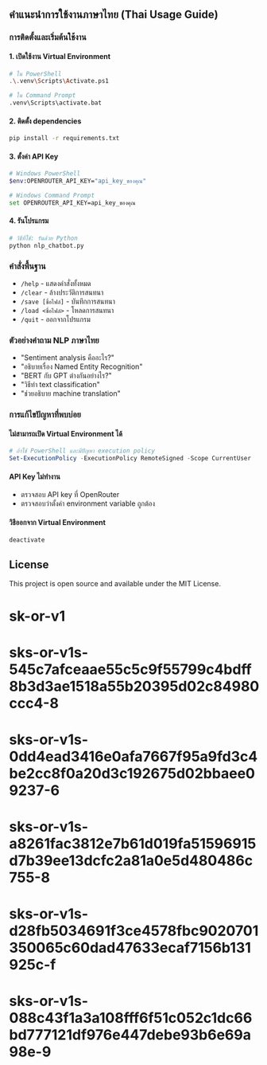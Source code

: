 ## คำแนะนำการใช้งานภาษาไทย (Thai Usage Guide)

### การติดตั้งและเริ่มต้นใช้งาน

#### 1. เปิดใช้งาน Virtual Environment
```bash
# ใน PowerShell
.\.venv\Scripts\Activate.ps1

# ใน Command Prompt
.venv\Scripts\activate.bat
```

#### 2. ติดตั้ง dependencies
```bash
pip install -r requirements.txt
```

#### 3. ตั้งค่า API Key
```bash
# Windows PowerShell
$env:OPENROUTER_API_KEY="api_key_ของคุณ"

# Windows Command Prompt
set OPENROUTER_API_KEY=api_key_ของคุณ
```

#### 4. รันโปรแกรม
```bash
# วิธีที่ใช้: รันด้วย Python
python nlp_chatbot.py
```

### คำสั่งพื้นฐาน
- `/help` - แสดงคำสั่งทั้งหมด
- `/clear` - ล้างประวัติการสนทนา
- `/save [ชื่อไฟล์]` - บันทึกการสนทนา
- `/load <ชื่อไฟล์>` - โหลดการสนทนา
- `/quit` - ออกจากโปรแกรม

### ตัวอย่างคำถาม NLP ภาษาไทย
- "Sentiment analysis คืออะไร?"
- "อธิบายเรื่อง Named Entity Recognition"
- "BERT กับ GPT ต่างกันอย่างไร?"
- "วิธีทำ text classification"
- "ช่วยอธิบาย machine translation"

### การแก้ไขปัญหาที่พบบ่อย

#### ไม่สามารถเปิด Virtual Environment ได้
```powershell
# ถ้าใช้ PowerShell และมีปัญหา execution policy
Set-ExecutionPolicy -ExecutionPolicy RemoteSigned -Scope CurrentUser
```

#### API Key ไม่ทำงาน
- ตรวจสอบ API key ที่ OpenRouter
- ตรวจสอบว่าตั้งค่า environment variable ถูกต้อง

#### วิธีออกจาก Virtual Environment
```bash
deactivate
```

## License

This project is open source and available under the MIT License.

# sk-or-v1
# sks-or-v1s-545c7afceaae55c5c9f55799c4bdff8b3d3ae1518a55b20395d02c84980ccc4-8
# sks-or-v1s-0dd4ead3416e0afa7667f95a9fd3c4be2cc8f0a20d3c192675d02bbaee09237-6
# sks-or-v1s-a8261fac3812e7b61d019fa51596915d7b39ee13dcfc2a81a0e5d480486c755-8
# sks-or-v1s-d28fb5034691f3ce4578fbc9020701350065c60dad47633ecaf7156b131925c-f
# sks-or-v1s-088c43f1a3a108fff6f51c052c1dc66bd777121df976e447debe93b6e69a98e-9